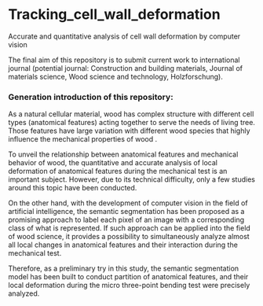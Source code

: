 # Tracking_cell_wall_deformation

 Accurate and quantitative analysis of cell wall deformation by computer vision

The final aim of this repository is to submit current work to international journal (potential journal: Construction and building materials, Journal of materials science, Wood science and technology, Holzforschung).

### Generation introduction of this repository:

As a natural cellular material, wood has complex structure with
different cell types (anatomical features) acting together to serve the needs
of living tree. Those features have large variation with different wood
species that highly influence the mechanical properties of wood . 

To unveil the relationship between anatomical features and mechanical behavior of wood, the quantitative and accurate analysis of local deformation of anatomical features during the mechanical test is an important subject. However, due to its technical difficulty, only a few studies around this topic have been conducted.

On the other hand, with the development of computer vision in the
field of artificial intelligence, the semantic segmentation has been proposed
as a promising approach to label each pixel of an image with a corresponding
class of what is represented. If such approach can be applied into the field of
wood science, it provides a possibility to simultaneously analyze almost all
local changes in anatomical features and their interaction during the mechanical
test.

Therefore, as a preliminary try in this study, the semantic
segmentation model has been built to conduct partition of anatomical
features, and their local deformation during the micro three-point bending test
were precisely analyzed.
